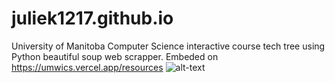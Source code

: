 # juliek1217.github.io
University of Manitoba Computer Science interactive course tech tree using Python beautiful soup web scrapper. Embeded on https://umwics.vercel.app/resources
![alt-text](https://raw.githubusercontent.com/juliek1217juliek1217.github.io/blob/main/course_techtree.gif)
